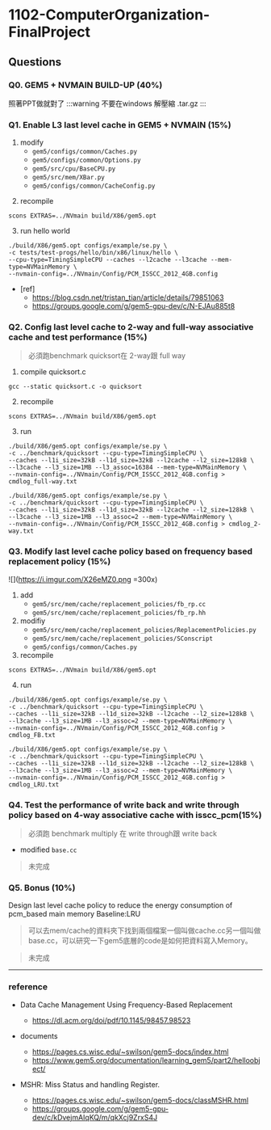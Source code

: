 # 1102-ComputerOrganization-FinalProject

## Questions

### Q0. GEM5 + NVMAIN BUILD-UP (40%)
照著PPT做就對了
:::warning
不要在windows 解壓縮 .tar.gz
:::

### Q1. Enable L3 last level cache in GEM5 + NVMAIN (15%)
1. modify
    - `gem5/configs/common/Caches.py`
    - `gem5/configs/common/Options.py`
    - `gem5/src/cpu/BaseCPU.py`
    - `gem5/src/mem/XBar.py`
    - `gem5/configs/common/CacheConfig.py`
<!-- ![](https://i.imgur.com/Znt0Vpq.png =300x) -->
2. recompile
```
scons EXTRAS=../NVmain build/X86/gem5.opt
```
3. run hello world
```
./build/X86/gem5.opt configs/example/se.py \
-c tests/test-progs/hello/bin/x86/linux/hello \
--cpu-type=TimingSimpleCPU --caches --l2cache --l3cache --mem-type=NVMainMemory \
--nvmain-config=../NVmain/Config/PCM_ISSCC_2012_4GB.config
```
- [ref]
    - https://blog.csdn.net/tristan_tian/article/details/79851063
    - https://groups.google.com/g/gem5-gpu-dev/c/N-EJAu885t8

### Q2. Config last level cache to  2-way and full-way associative cache and test performance (15%)
> 必須跑benchmark quicksort在 2-way跟 full way
1. compile quicksort.c
```
gcc --static quicksort.c -o quicksort
```
2. recompile
```
scons EXTRAS=../NVmain build/X86/gem5.opt
```
3. run
```
./build/X86/gem5.opt configs/example/se.py \
-c ../benchmark/quicksort --cpu-type=TimingSimpleCPU \
--caches --l1i_size=32kB --l1d_size=32kB --l2cache --l2_size=128kB \
--l3cache --l3_size=1MB --l3_assoc=16384 --mem-type=NVMainMemory \
--nvmain-config=../NVmain/Config/PCM_ISSCC_2012_4GB.config > cmdlog_full-way.txt
```
```
./build/X86/gem5.opt configs/example/se.py \
-c ../benchmark/quicksort --cpu-type=TimingSimpleCPU \
--caches --l1i_size=32kB --l1d_size=32kB --l2cache --l2_size=128kB \
--l3cache --l3_size=1MB --l3_assoc=2 --mem-type=NVMainMemory \
--nvmain-config=../NVmain/Config/PCM_ISSCC_2012_4GB.config > cmdlog_2-way.txt
```


### Q3. Modify last level cache policy based on frequency based replacement policy (15%)
![](https://i.imgur.com/X26eMZ0.png =300x)
1. add
    - `gem5/src/mem/cache/replacement_policies/fb_rp.cc`
    - `gem5/src/mem/cache/replacement_policies/fb_rp.hh`
2. modifiy
    - `gem5/src/mem/cache/replacement_policies/ReplacementPolicies.py`
    - `gem5/src/mem/cache/replacement_policies/SConscript`
    - `gem5/configs/common/Caches.py`
3. recompile
```
scons EXTRAS=../NVmain build/X86/gem5.opt
```
4. run 
```
./build/X86/gem5.opt configs/example/se.py \
-c ../benchmark/quicksort --cpu-type=TimingSimpleCPU \
--caches --l1i_size=32kB --l1d_size=32kB --l2cache --l2_size=128kB \
--l3cache --l3_size=1MB --l3_assoc=2 --mem-type=NVMainMemory \
--nvmain-config=../NVmain/Config/PCM_ISSCC_2012_4GB.config > cmdlog_FB.txt
```
```
./build/X86/gem5.opt configs/example/se.py \
-c ../benchmark/quicksort --cpu-type=TimingSimpleCPU \
--caches --l1i_size=32kB --l1d_size=32kB --l2cache --l2_size=128kB \
--l3cache --l3_size=1MB --l3_assoc=2 --mem-type=NVMainMemory \
--nvmain-config=../NVmain/Config/PCM_ISSCC_2012_4GB.config > cmdlog_LRU.txt
```

### Q4. Test the performance of write back and write through policy based on 4-way associative cache with isscc_pcm(15%) 
> 必須跑 benchmark multiply 在 write through跟 write back

- modified `base.cc`
> 未完成

### Q5. Bonus (10%)
Design last level cache policy to reduce the energy consumption of pcm_based main memory 
Baseline:LRU
> 可以去mem/cache的資料夾下找到兩個檔案一個叫做cache.cc另一個叫做base.cc，可以研究一下gem5底層的code是如何把資料寫入Memory。

> 未完成


---

### reference

- Data Cache Management Using Frequency-Based Replacement
    - https://dl.acm.org/doi/pdf/10.1145/98457.98523
- documents
    - https://pages.cs.wisc.edu/~swilson/gem5-docs/index.html
    - https://www.gem5.org/documentation/learning_gem5/part2/helloobject/

- MSHR: Miss Status and handling Register.
    - https://pages.cs.wisc.edu/~swilson/gem5-docs/classMSHR.html
    - https://groups.google.com/g/gem5-gpu-dev/c/kDvejmAIqKQ/m/qkXcj9ZrxS4J

